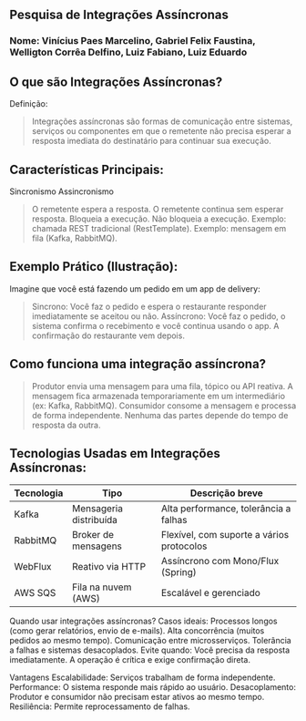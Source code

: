 ## Pesquisa de Integrações Assíncronas
### Nome: Vinícius Paes Marcelino, Gabriel Felix Faustina, Welligton Corrêa Delfino, Luiz Fabiano, Luiz Eduardo

## O que são Integrações Assíncronas?
Definição:
> Integrações assíncronas são formas de comunicação entre sistemas, serviços ou componentes em que o remetente não precisa esperar a resposta imediata do destinatário para continuar sua execução.

## Características Principais:
Sincronismo	Assincronismo
> O remetente espera a resposta.	O remetente continua sem esperar resposta.
> Bloqueia a execução.	Não bloqueia a execução.
> Exemplo: chamada REST tradicional (RestTemplate).	Exemplo: mensagem em fila (Kafka, RabbitMQ).

## Exemplo Prático (Ilustração):
Imagine que você está fazendo um pedido em um app de delivery:
> Sincrono: Você faz o pedido e espera o restaurante responder imediatamente se aceitou ou não.
> Assíncrono: Você faz o pedido, o sistema confirma o recebimento e você continua usando o app. A confirmação do restaurante vem depois.

## Como funciona uma integração assíncrona?
> Produtor envia uma mensagem para uma fila, tópico ou API reativa.
> A mensagem fica armazenada temporariamente em um intermediário (ex: Kafka, RabbitMQ).
> Consumidor consome a mensagem e processa de forma independente.
> Nenhuma das partes depende do tempo de resposta da outra.

## Tecnologias Usadas em Integrações Assíncronas:
| Tecnologia |	Tipo |	Descrição breve |
|-------|------------------------|---------------------------------------|
| Kafka |	Mensageria distribuída | Alta performance, tolerância a falhas |
| RabbitMQ | Broker de mensagens |	Flexível, com suporte a vários protocolos |
| WebFlux |	Reativo via HTTP | Assíncrono com Mono/Flux (Spring) |
| AWS SQS |	Fila na nuvem (AWS)	| Escalável e gerenciado |

Quando usar integrações assíncronas?
Casos ideais:
Processos longos (como gerar relatórios, envio de e-mails).
Alta concorrência (muitos pedidos ao mesmo tempo).
Comunicação entre microsserviços.
Tolerância a falhas e sistemas desacoplados.
 Evite quando:
Você precisa da resposta imediatamente.
A operação é crítica e exige confirmação direta.

Vantagens
 Escalabilidade: Serviços trabalham de forma independente.
 Performance: O sistema responde mais rápido ao usuário.
Desacoplamento: Produtor e consumidor não precisam estar ativos ao mesmo tempo.
 Resiliência: Permite reprocessamento de falhas.
